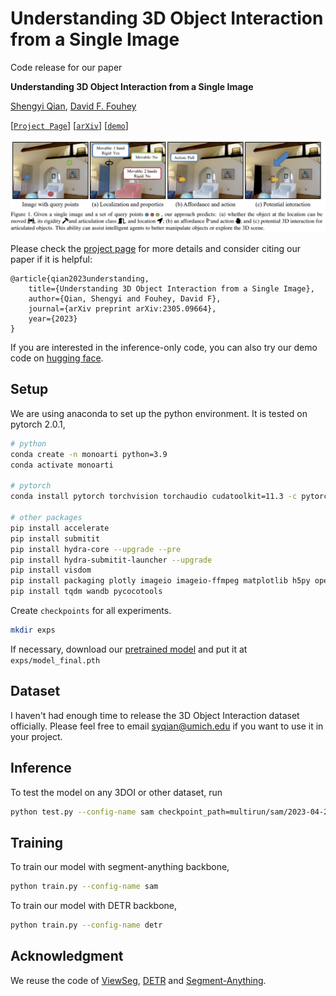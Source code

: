 # Understanding 3D Object Interaction from a Single Image

Code release for our paper

**Understanding 3D Object Interaction from a Single Image**

[Shengyi Qian][sq], [David F. Fouhey][dff]

[[`Project Page`](https://jasonqsy.github.io/3DOI/)]  [[`arXiv`](https://arxiv.org/abs/2305.09664)] [[`demo`](https://huggingface.co/spaces/shengyi-qian/3DOI)]

![teaser](docs/teaser.png)

Please check the [project page](https://jasonqsy.github.io/3DOI/) for more details and consider citing our paper if it is helpful:

```
@article{qian2023understanding,
    title={Understanding 3D Object Interaction from a Single Image},
    author={Qian, Shengyi and Fouhey, David F},
    journal={arXiv preprint arXiv:2305.09664},
    year={2023}
}
```

If you are interested in the inference-only code, you can also try our demo code on [hugging face](https://huggingface.co/spaces/shengyi-qian/3DOI).


## Setup

We are using anaconda to set up the python environment. It is tested on pytorch 2.0.1,

```bash
# python
conda create -n monoarti python=3.9
conda activate monoarti

# pytorch
conda install pytorch torchvision torchaudio cudatoolkit=11.3 -c pytorch

# other packages
pip install accelerate
pip install submitit
pip install hydra-core --upgrade --pre
pip install hydra-submitit-launcher --upgrade
pip install visdom
pip install packaging plotly imageio imageio-ffmpeg matplotlib h5py opencv-contrib-python
pip install tqdm wandb pycocotools
```

Create `checkpoints` for all experiments.

```bash
mkdir exps
```

If necessary, download our [pretrained model](https://drive.google.com/file/d/1ZBhUqoflC57JLd0DjOZAzErhN4fDV3c6/view?usp=sharing) and put it at `exps/model_final.pth`


## Dataset

I haven't had enough time to release the 3D Object Interaction dataset officially. Please feel free to email syqian@umich.edu if you want to use it in your project.

## Inference

To test the model on any 3DOI or other dataset, run

```bash
python test.py --config-name sam checkpoint_path=multirun/sam/2023-04-29-23-35-06/0/checkpoints/checkpoint_195.pth output_dir=vis train.batch_size=1 test.mode='export_wall' test.split='test'
```

## Training 

To train our model with segment-anything backbone,

```bash
python train.py --config-name sam
```

To train our model with DETR backbone,

```bash
python train.py --config-name detr
```

## Acknowledgment

We reuse the code of [ViewSeg](https://github.com/facebookresearch/viewseg), [DETR](https://github.com/facebookresearch/detr) and [Segment-Anything](https://github.com/facebookresearch/segment-anything).


[sq]: https://github.com/JasonQSY
[dff]: https://github.com/dfouhey